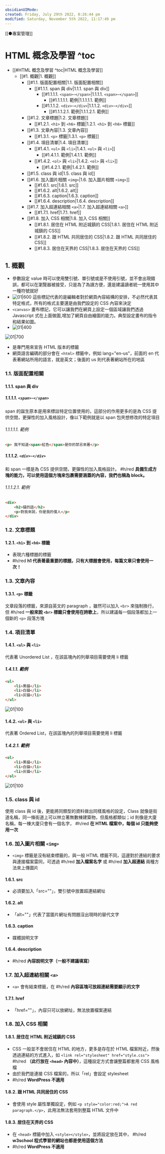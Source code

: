 ```yaml
---
obsidianUIMode: 
created: Friday, July 29th 2022, 8:26:44 pm
modified: Saturday, November 5th 2022, 11:17:49 pm
---
```

[[●專案管理]]
# HTML 概念及學習 ^toc

- [[#HTML 概念及學習 ^toc|HTML 概念及學習]]
	- [[#1. 概觀|1. 概觀]]
		- [[#1.1. 版面配置相關|1.1. 版面配置相關]]
			- [[#1.1.1. span 與 div|1.1.1. span 與 div]]
				- [[#1.1.1.1. `<span>~</span>`|1.1.1.1. `<span>~</span>`]]
					- [[#1.1.1.1.1. 範例|1.1.1.1.1. 範例]]
				- [[#1.1.1.2. `<div>~</div>`|1.1.1.2. `<div>~</div>`]]
					- [[#1.1.1.2.1. 範例|1.1.1.2.1. 範例]]
		- [[#1.2. 文章標題|1.2. 文章標題]]
			- [[#1.2.1. `<h1>` 到 `<h6>` 標籤|1.2.1. `<h1>` 到 `<h6>` 標籤]]
		- [[#1.3. 文章內容|1.3. 文章內容]]
			- [[#1.3.1. `<p>` 標籤|1.3.1. `<p>` 標籤]]
		- [[#1.4. 項目清單|1.4. 項目清單]]
			- [[#1.4.1. `<ul>` 與 `<li>`|1.4.1. `<ul>` 與 `<li>`]]
				- [[#1.4.1.1. 範例|1.4.1.1. 範例]]
			- [[#1.4.2. `<ol>` 與 `<li>`|1.4.2. `<ol>` 與 `<li>`]]
				- [[#1.4.2.1. 範例|1.4.2.1. 範例]]
		- [[#1.5. class 與 id|1.5. class 與 id]]
		- [[#1.6. 加入圖片相關 `<img>`|1.6. 加入圖片相關 `<img>`]]
			- [[#1.6.1. src|1.6.1. src]]
			- [[#1.6.2. alt|1.6.2. alt]]
			- [[#1.6.3. caption|1.6.3. caption]]
			- [[#1.6.4. description|1.6.4. description]]
		- [[#1.7. 加入超連結相關 `<a>`|1.7. 加入超連結相關 `<a>`]]
			- [[#1.7.1. href|1.7.1. href]]
		- [[#1.8. 加入 CSS 相關|1.8. 加入 CSS 相關]]
			- [[#1.8.1. 居住在 HTML 附近城鎮的 CSS|1.8.1. 居住在 HTML 附近城鎮的 CSS]]
			- [[#1.8.2. 跟 HTML 共同居住的 CSS|1.8.2. 跟 HTML 共同居住的 CSS]]
			- [[#1.8.3. 居住在天界的 CSS|1.8.3. 居住在天界的 CSS]]


## 1. 概觀
- 參數設定 value 時可以使用雙引號、單引號或是不使用引號，並不會出現錯誤，都可以在瀏覽器被接受，只是為了為讀方便，還是建議讀者統一使用其中一種符號就好
- ![01|600](https://raw.githubusercontent.com/hoonsor/upgit-Obsidian/main/2022/07/29/upgit_20220729_1659099714.png)
這些標記代表的是編輯者對於網頁內容結構的安排，不必然代表其特定格式，所有的格式主要還是由我們設定的 CSS 內容來決定
- `<canvas>` 畫布標記，它可以讓我們在網頁上設定一個區域讓我們透過 Javascript 式在上面做圖,增加了網頁自由繪圖的能力。典型設定畫布的指令和結果如圖。
- ![01|400](https://raw.githubusercontent.com/hoonsor/upgit-Obsidian/main/2022/07/29/upgit_20220729_1659101203.png)

![01|700](https://raw.githubusercontent.com/hoonsor/upgit-Obsidian/main/2022/07/31/upgit_20220731_1659273305.png)


- <!doctype html> 是專門用來宣告 HTML 版本的標籤
- 網頁語言編碼的部分會在 `<html>` 標籤中，例如 lang="en-us"，前面的 en 代表著網站所用的語言，就是英文；後面的 us 則代表著網站所在的地區

### 1.1. 版面配置相關
#### 1.1.1. span 與 div

##### 1.1.1.1. `<span>~</span>`
span 的誕生原本是用來標註特定位置使用的，這部分的作用更多的是為 CSS 提供空間，更彈性的加入風格設計，像以下範例就是以 span 包夾想修改的特定項目

###### 1.1.1.1.1. 範例
```HTML
<p> 我不知道<span>紅色</span>是你的禁忌來著</p>
```

##### 1.1.1.2. `<div>~</div>`
和 span 一樣是為 CSS 提供空間，更彈性的加入風格設計。 #h/red **具備生成方塊的能力，可以使用這個方塊來包裹需要涵蓋的內容，我們也稱為 block。**

###### 1.1.1.2.1. 範例
```html
<div>
	<h2>貓的話</h2>
	<p>對我來說，你是我的僕人</p>
</div>
```

### 1.2. 文章標題
#### 1.2.1. `<h1>` 到 `<h6>` 標籤
- 表現六種標題的標籤
- #h/red **h1 代表著最重要的標題，只有大標題會使用，每篇文章只會使用一次！**

### 1.3. 文章內容
#### 1.3.1. `<p>` 標籤
文章段落的標籤，來源自英文的 paragraph ，雖然可以加入 `<br>` 來強制換行，但 #h/red **一般來說 `<br>` 標籤只會使用在詩歌上**，所以建議每一個段落都加上一個新的 `<p>` 段落方塊

### 1.4. 項目清單
#### 1.4.1. `<ul>` 與 `<li>`
代表著 Unordered List ，在該區塊內的列舉項目需要使用 li 標籤
##### 1.4.1.1. 範例
```html
<ul>
	<li>黑貓</li>
	<li>白貓</li>
	<li>灰貓</li>
</ul>
```

![01|100](https://raw.githubusercontent.com/hoonsor/upgit-Obsidian/main/2022/10/26/upgit_20221026_1666793191.png)

#### 1.4.2. `<ol>` 與 `<li>`
代表著 Ordered List，在該區塊內的列舉項目需要使用 li 標籤
##### 1.4.2.1. 範例
```html
<ol>
	<li>黑貓</li>
	<li>白貓</li>
	<li>灰貓</li>
</ol>
```

![01|100](https://raw.githubusercontent.com/hoonsor/upgit-Obsidian/main/2022/10/26/upgit_20221026_1666793270.png)

### 1.5. class 與 id
使用 class 與 id 後，更能將同類型的資料做出同樣風格的設定，Class 就像是街道名稱，同一條街道上可以林立著無數棟建築物，但風格都類似；id 則像是大廈名稱，每一棟大廈只會有一個名字， #h/red **在 HTML 檔案中，每個 id 只能夠使用一次**

### 1.6. 加入圖片相關 `<img>`
- `<img>` 標籤是沒有結束標籤的，與一般 HTML 標籤不同，這邊對於連結的要求與連接檔案雷同，可透過 #h/red **加入檔案名字** 或 #h/red **加入超連結** 兩種方法來上傳圖片
#### 1.6.1. src
- 必須要加入「src=""」，雙引號中放置超連結網址
#### 1.6.2. alt
- 「alt=""」代表了當圖片網址有問題沒出現時的替代文字
#### 1.6.3. caption
- 媒體說明文字
#### 1.6.4. description
-  #h/red **內容說明文字（一般不建議填寫）**

### 1.7. 加入超連結相關 `<a>`
- `<a>` 會有結束標籤，在 #h/red **內容區塊可放超連結需要顯示的文字**
#### 1.7.1. href
- 「href=""」，內容只可以放網址，無法放置檔案連結

### 1.8. 加入 CSS 相關
#### 1.8.1. 居住在 HTML 附近城鎮的 CSS
- CSS 一般並不會居住在 HTML 的地方，更多是存在於 HTML 檔案附近，然後透過連結的方式進入，如 `<link rel="stylesheet" href="style.css">` #h/red **（此行放在 `<head>` 內容中）**，這種設定方式會讓整篇都套用 CSS 風格檔
- 由於我們是連接 CSS 檔案的，所以「rel」會設定 stylesheet
-  #h/red **WordPress 不適用**

#### 1.8.2. 跟 HTML 共同居住的 CSS
- 會使用 style 屬性單獨設定，例如 `<p style="color:red;">A red paragraph.</p>`，此用法無法套用到整篇 HTML 文件中

#### 1.8.3. 居住在天界的 CSS
- 在 `<head>` 標籤中加入 `<style></style>`，並將設定放在其中， #h/red **w3school 程式學習的網站也都是使用這個方法**
- #h/red **WordPress 不適用**